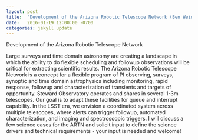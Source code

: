 ```yaml
---
layout: post
title:  "Development of the Arizona Robotic Telescope Network (Ben Weiner)"
date:   2016-01-19 12:00:00 -0700
categories: jekyll update
---
```



Development of the Arizona Robotic Telescope Network

Large surveys and time domain astronomy are creating a landscape in which the ability to do flexible scheduling and followup observations will be critical for extracting scientific results. The Arizona Robotic Telescope Network is a concept for a flexible program of PI observing, surveys, synoptic and time domain astrophysics including monitoring, rapid response, followup and characterization of transients and targets of opportunity. Steward Observatory operates and shares in several 1-3m telescopes.  Our goal is to adapt these facilities for queue and interrupt capability.  In the LSST era, we envision a coordinated system across multiple telescopes, where alerts can trigger followup, automated characterization, and imaging and spectroscopic triggers. I will discuss a few science cases for the ARTN and solicit input to define the science drivers and technical requirements - your input is needed and welcome!
